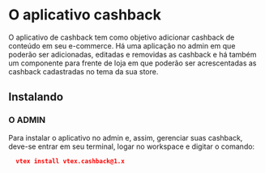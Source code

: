 # O aplicativo cashback

O aplicativo de cashback tem como objetivo adicionar cashback de conteúdo em seu e-commerce. Há uma aplicação no admin em que poderão ser adicionadas, editadas e removidas as cashback e há também um componente para frente de loja em que poderão ser acrescentadas as cashback cadastradas no tema da sua store.

## Instalando

### O ADMIN

Para instalar o aplicativo no admin e, assim, gerenciar suas cashback, deve-se entrar em seu terminal, logar no workspace e digitar o comando:

```json
  vtex install vtex.cashback@1.x
```

